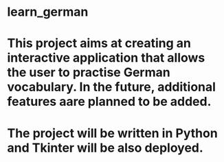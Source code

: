 # learn_german
# This project aims at creating an interactive application that allows the user to practise German vocabulary. In the future, additional features aare planned to be added.
# The project will be written in Python and Tkinter will be also deployed.
